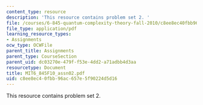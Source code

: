 ```yaml
---
content_type: resource
description: 'This resource contains problem set 2. '
file: /courses/6-845-quantum-complexity-theory-fall-2010/c8ee8ec40fbb96ac657e5f90224d5d16_MIT6_845F10_assn02.pdf
file_type: application/pdf
learning_resource_types:
- Assignments
ocw_type: OCWFile
parent_title: Assignments
parent_type: CourseSection
parent_uid: dc03270e-479f-f53e-4dd2-a71adbb4d3aa
resourcetype: Document
title: MIT6_845F10_assn02.pdf
uid: c8ee8ec4-0fbb-96ac-657e-5f90224d5d16
---
```

This resource contains problem set 2. 

